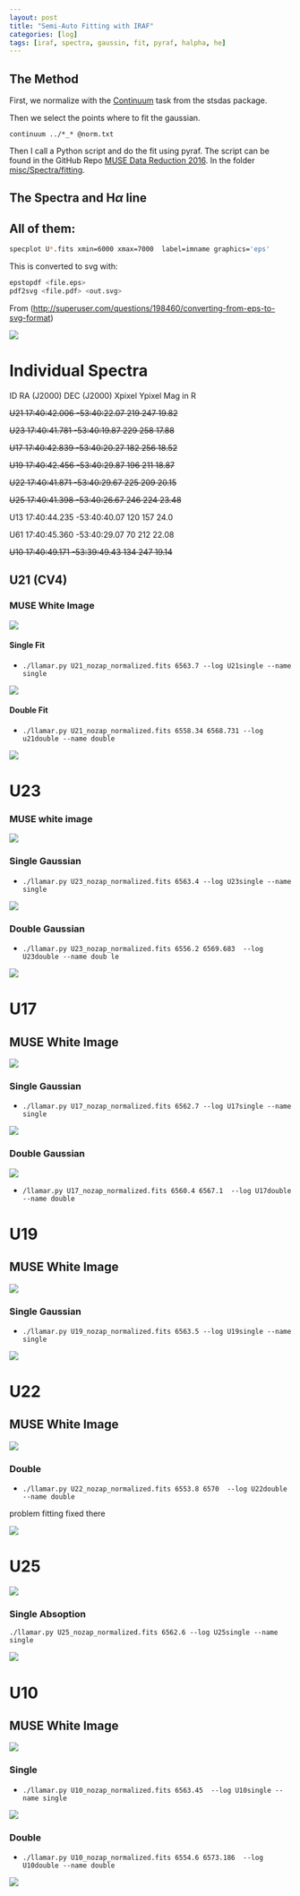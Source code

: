 ```yaml
---
layout: post
title: "Semi-Auto Fitting with IRAF"
categories: [log]
tags: [iraf, spectra, gaussin, fit, pyraf, halpha, he]
---
```




## The Method

First, we normalize with the [Continuum](http://stsdas.stsci.edu/cgi-bin/gethelp.cgi?continuum) task from the stsdas package. 

Then we select the points where to fit the gaussian. 

```
continuum ../*_* @norm.txt
```

Then I call a Python script and do the fit using pyraf. The script can be found in the GitHub Repo [MUSE Data Reduction 2016](https://github.com/manuelmarcano22/muse2016). In the folder [misc/Spectra/fitting](https://github.com/manuelmarcano22/muse2016/tree/master/scripts/misc/Spectra/fitting).



## The Spectra and H$\alpha$ line


## All of them:

```bash
specplot U*.fits xmin=6000 xmax=7000  label=imname graphics='eps'
```

This is converted to svg with:

```bash
epstopdf <file.eps>
pdf2svg <file.pdf> <out.svg>
```
From (http://superuser.com/questions/198460/converting-from-eps-to-svg-format)

![]({{site.baseurl}}/images/stackspectra.svg)


# Individual Spectra

ID  RA (J2000)      DEC (J2000)     Xpixel Ypixel Mag in R

~~U21 17:40:42.006    -53:40:22.07    219 247     19.82~~

~~U23 17:40:41.781    -53:40:19.87    229 258     17.88~~

~~U17 17:40:42.839    -53:40:20.27    182 256     18.52~~

~~U19 17:40:42.456    -53:40:29.87    196 211     18.87~~

~~U22 17:40:41.871    -53:40:29.67    225 209     20.15~~

~~U25 17:40:41.398    -53:40:26.67    246 224     23.48~~

U13 17:40:44.235    -53:40:40.07    120 157     24.0

U61 17:40:45.360    -53:40:29.07    70  212     22.08

~~U10 17:40:49.171    -53:39:49.43    134 247     19.14~~



## U21 (CV4)

### MUSE White Image


![]({{site.baseurl}}/images/u21fov.png)


#### Single Fit

- `./llamar.py U21_nozap_normalized.fits 6563.7 --log U21single --name single`

![]({{site.baseurl}}/images/single_U21_2.svg)


#### Double Fit



- `./llamar.py U21_nozap_normalized.fits 6558.34 6568.731 --log u21double --name double`


![]({{site.baseurl}}/images/double_U21_2.svg)


# U23

### MUSE white image

![]({{site.baseurl}}/images/u23fov.png)


### Single Gaussian


- `./llamar.py U23_nozap_normalized.fits 6563.4 --log U23single --name single`

![]({{site.baseurl}}/images/single_U23_2.svg)


### Double Gaussian

- `./llamar.py U23_nozap_normalized.fits 6556.2 6569.683  --log U23double --name doub
le`

![]({{site.baseurl}}/images/double_U23_2.svg)



# U17

## MUSE White Image

![]({{site.baseurl}}/images/u17fov.png)


### Single Gaussian

- `./llamar.py U17_nozap_normalized.fits 6562.7 --log U17single --name single`

![]({{site.baseurl}}/images/single_U17_2.svg)



### Double Gaussian

![]({{site.baseurl}}/images/double_U17_2.svg)

- `/llamar.py U17_nozap_normalized.fits 6560.4 6567.1  --log U17double --name double`


# U19


## MUSE White Image

![]({{site.baseurl}}/images/u19fov.png)


### Single Gaussian

- `./llamar.py U19_nozap_normalized.fits 6563.5 --log U19single --name single`

![]({{site.baseurl}}/images/single_U19_2.svg)



# U22

## MUSE White Image


![]({{site.baseurl}}/images/u22fov.png)


### Double


- `./llamar.py U22_nozap_normalized.fits 6553.8 6570  --log U22double --name double`

problem fitting fixed there

![]({{site.baseurl}}/images/double_U22_2.svg)

# U25


![]({{site.baseurl}}/images/u25fov.png)


### Single Absoption

`./llamar.py U25_nozap_normalized.fits 6562.6 --log U25single --name single`


![]({{site.baseurl}}/images/single_U25_2.svg)




# U10

## MUSE White Image

![]({{site.baseurl}}/images/u10fov.png)


### Single
    
- `./llamar.py U10_nozap_normalized.fits 6563.45  --log U10single --name single`
    
![]({{site.baseurl}}/images/single_U10_2.svg)

### Double

- `./llamar.py U10_nozap_normalized.fits 6554.6 6573.186  --log U10double --name double`


![]({{site.baseurl}}/images/double_U10_2.svg)




